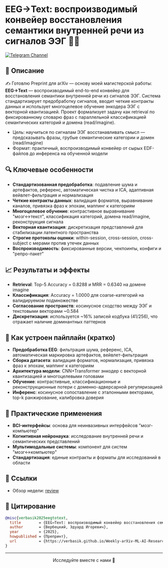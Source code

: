 # EEG→Text: воспроизводимый конвейер восстановления семантики внутренней речи из сигналов ЭЭГ 🧠📝

[![Telegram Channel](https://img.shields.io/badge/Telegram-TheWeeklyBrief-blue)](https://t.me/TheWeeklyBrief)

## 📝 Описание

✍️ Готовлю Preprint для arXiv — основу моей магистерской работы: **EEG→Text** — воспроизводимый end-to-end конвейер для восстановления семантики внутренней речи из сигналов ЭЭГ. Система стандартизирует предобработку сигналов, вводит четкие контракты данных и использует многоцелевое обучение энкодера ЭЭГ с векторной квантизацией. Проект формализует задачу как retrieval по фиксированному словарю фраз с параллельной классификацией семантических категорий и домена (read/imagine).

- Цель: научиться по сигналам ЭЭГ восстанавливать смысл — предсказывать фразы, грубые семантические категории и домен (read/imagine)
- Формат: практичный, воспроизводимый конвейер от сырых EDF-файлов до инференса на обученной модели

## 🔍 Ключевые особенности

- **Стандартизованная предобработка**: подавление шума и артефактов, референс, автоматическая чистка и ICA, адаптивная вейвлет-фильтрация и нормализация
- **Четкие контракты данных**: валидация форматов, выравнивание каналов, привязка фраз к эпохам, маппинг к категориям
- **Многоцелевое обучение**: контрастивное выравнивание "мозг↔текст", классификация категорий, домена read/imagine, реконструкция сигнала
- **Векторная квантизация**: дискретизация представлений для стабилизации латентного пространства
- **Строгие протоколы оценки**: within-session, cross-session, cross-subject с мерами против утечек данных
- **Воспроизводимость**: фиксированные версии, чекпоинты, конфиги и "репро-пакет"

## 📈 Результаты и эффекты

- **Retrieval**: Top-5 Accuracy = 0.8288 и MRR = 0.6340 на домене imagine
- **Классификация**: Accuracy = 1.0000 для coarse-категорий на валидируемом подмножестве
- **Согласование пространств**: косинусное сходство между ЭЭГ и текстовыми векторами ~0.584
- **Дискретизация**: используется ~16% записей кодбука (41/256), что отражает наличие доминантных паттернов

## 🧠 Как устроен пайплайн (кратко)

- **Предобработка EEG**: фильтрация шума, референс, ICA, автоматическая маркировка артефактов, вейвлет-фильтрация
- **Сборка датасета**: валидация форматов, нормализация, привязка фраз к эпохам, маппинг к категориям
- **Архитектура модели**: CNN+Transformer энкодер с векторной квантизацией и многоцелевыми головами
- **Обучение**: контрастивные, классификационные и реконструкционные потери с доменно-адверсарной регуляризацией
- **Инференс**: косинусное сопоставление с эталонными векторами, top-k ранжирование, калибровка доверия

## 🌟 Практические применения

- **BCI-интерфейсы**: основа для неинвазивных интерфейсов "мозг-компьютер"
- **Когнитивная нейронаука**: исследование внутренней речи и семантических представлений
- **Мультимодальные системы**: компонент для систем "мозг↔компьютер"
- **Стандартизация**: единые контракты и форматы для исследований в области

## 🔗 Ссылки

- Обзор недели: [review](https://github.com/Verbasik/Weekly-arXiv-ML-AI-Research-Review/blob/develop/2025/week-38/review.md)

## 📜 Цитирование

```bibtex
@misc{verbasik2025eegtotext,
  title        = {EEG→Text: воспроизводимый конвейер восстановления семантики внутренней речи из сигналов ЭЭГ},
  author       = {Вербецкий, Эдуард Игоревич},
  year         = {2025},
  howpublished = {Препринт},
  url          = {https://verbasik.github.io/Weekly-arXiv-ML-AI-Research-Review/#2025/week-38}
}
```

---

<p align="center">Исследуйте вместе с нами 🚀</p>
